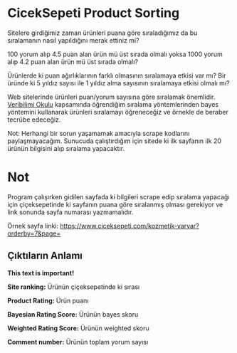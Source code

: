 # CicekSepeti Product Sorting
Sitelere girdiğimiz zaman ürünleri puana göre sıraladığımız da bu sıralamanın nasıl yapıldığını merak ettiniz mi?

100 yorum alıp 4.5 puan alan ürün mü üst sırada olmalı yoksa 1000 yorum alıp 4.2 puan alan ürün mü üst sırada olmalı?

Ürünlerde ki puan ağırlıklarının farklı olmasının sıralamaya etkisi var mı? Bir üründe ki 5 yıldız sayısı ile 1 yıldız alma sayısının sıralamaya etkisi olmalı mı?


Web sitelerinde ürünleri puan/yorum sayısına göre sıralamak önemlidir. <a target="_blank" href="https://bootcamp.veribilimiokulu.com/egitim/veri-bilimci-yetistirme-programi/">Veribilimi Okulu</a> kapsamında öğrendiğim sıralama yöntemlerinden bayes yöntemini kullanarak ürünleri sıralamayı öğreneceğiz ve örnekle de beraber tecrübe edeceğiz.

Not: Herhangi bir sorun yaşamamak amacıyla scrape kodlarını paylaşmayacağım. Sunucuda çalıştırdığım için sitede ki ilk sayfanın ilk 20 ürünün bilgisini alıp sıralama yapacaktır.

# Not
Program çalışırken gidilen sayfada ki bilgileri scrape edip sıralama yapacağı için çiçeksepetinde ki sayfanın puana göre sıralanmış olması gerekiyor ve link sonunda sayfa numarası yazmamalıdır.

Örnek sayfa linki: https://www.ciceksepeti.com/kozmetik-varvar?orderby=7&page=

## Çıktıların Anlamı
<strong>This text is important!</strong>

<strong>Site ranking:</strong> Ürünün çiçeksepetinde ki sırası

<strong>Product Rating:</strong> Ürün puanı

<strong>Bayesian Rating Score:</strong> Ürünün bayes skoru

<strong>Weighted Rating Score:</strong> Ürünün weighted skoru

<strong>Comment number:</strong> Ürünün toplam yorum sayısı

